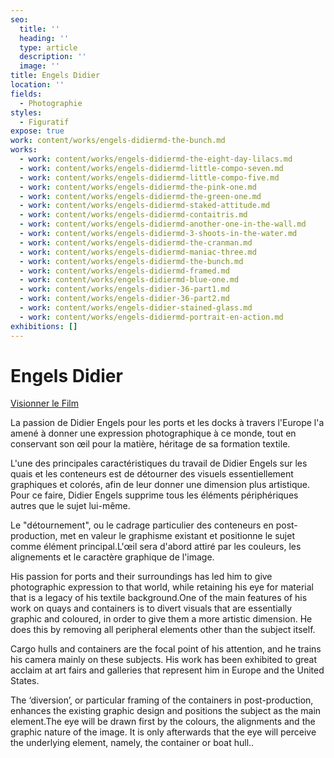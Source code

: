 ```yaml
---
seo:
  title: ''
  heading: ''
  type: article
  description: ''
  image: ''
title: Engels Didier
location: ''
fields:
  - Photographie
styles:
  - Figuratif
expose: true
work: content/works/engels-didiermd-the-bunch.md
works:
  - work: content/works/engels-didiermd-the-eight-day-lilacs.md
  - work: content/works/engels-didiermd-little-compo-seven.md
  - work: content/works/engels-didiermd-little-compo-five.md
  - work: content/works/engels-didiermd-the-pink-one.md
  - work: content/works/engels-didiermd-the-green-one.md
  - work: content/works/engels-didiermd-staked-attitude.md
  - work: content/works/engels-didiermd-contaitris.md
  - work: content/works/engels-didiermd-another-one-in-the-wall.md
  - work: content/works/engels-didiermd-3-shoots-in-the-water.md
  - work: content/works/engels-didiermd-the-cranman.md
  - work: content/works/engels-didiermd-maniac-three.md
  - work: content/works/engels-didiermd-the-bunch.md
  - work: content/works/engels-didiermd-framed.md
  - work: content/works/engels-didiermd-blue-one.md
  - work: content/works/engels-didier-36-part1.md
  - work: content/works/engels-didier-36-part2.md
  - work: content/works/engels-didier-stained-glass.md
  - work: content/works/engels-didiermd-portrait-en-action.md
exhibitions: []
---
```


# Engels Didier

[Visionner le Film](https://galerie-gaia.s3.eu-west-3.amazonaws.com/forestry/ "didier engels")

La passion de Didier Engels pour les ports et les docks à travers l'Europe l'a amené à donner une expression photographique à ce monde, tout en conservant son œil pour la matière, héritage de sa formation textile.

L'une des principales caractéristiques du travail de Didier Engels sur les quais et les conteneurs est de détourner des visuels essentiellement graphiques et colorés, afin de leur donner une dimension plus artistique. Pour ce faire, Didier Engels supprime tous les éléments périphériques autres que le sujet lui-même.

Le "détournement", ou le cadrage particulier des conteneurs en post-production, met en valeur le graphisme existant et positionne le sujet comme élément principal.L'œil sera d'abord attiré par les couleurs, les alignements et le caractère graphique de l'image.

His passion for ports and their surroundings has led him to give photographic expression to that world, while retaining his eye for material that is a legacy of his textile background.One of the main features of his work on quays and containers is to divert visuals that are essentially graphic and coloured, in order to give them a more artistic dimension. He does this by removing all peripheral elements other than the subject itself.

Cargo hulls and containers are the focal point of his attention, and he trains his camera mainly on these subjects. His work has been exhibited to great acclaim at art fairs and galleries that represent him in Europe and the United States.

The ‘diversion’, or particular framing of the containers in post-production, enhances the existing graphic design and positions the subject as the main element.The eye will be drawn first by the colours, the alignments and the graphic nature of the image. It is only afterwards that the eye will perceive the underlying element, namely, the container or boat hull..
